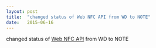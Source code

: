 ```yaml
---
layout: post
title:  "changed status of Web NFC API from WD to NOTE"
date:   2015-06-16
---
```


changed status of [Web NFC API](/spec/nfc) from WD to NOTE


